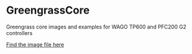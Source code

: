 [1]: https://www.dropbox.com/s/74ehmq95xb67gam/WAGO_GGC.img?dl=0
# GreengrassCore
Greengrass core images and examples for WAGO TP600 and PFC200 G2 controllers

[Find the image file here][1]
